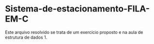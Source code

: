 # Sistema-de-estacionamento-FILA-EM-C
Este arquivo resolvido se trata de um exercício proposto e na aula de estrutura de dados 1.
